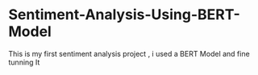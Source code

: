  # Sentiment-Analysis-Using-BERT-Model
This is my first sentiment analysis project , i used a BERT Model and fine tunning It  
   
  
  
        
   
       
        
   
